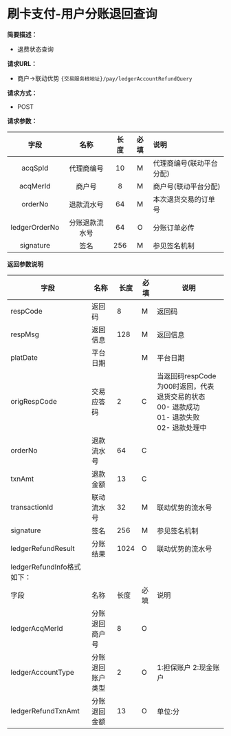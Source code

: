 # 刷卡支付-用户分账退回查询
**简要描述：**
- 退费状态查询

**请求URL：** 
- 商户->联动优势
`{交易服务根地址}/pay/ledgerAccountRefundQuery`

**请求方式：**
- POST 

**请求参数：** 

|	字段	|	名称	|	长度	|	必填	|   说明|
|:--------:|:--------:|:--------:|:--------:|:--------|
|	acqSpId	|	代理商编号	|	10	|	M	|	代理商编号(联动平台分配)	|
|	acqMerId	|	商户号	|	8	|	M	|	商户号(联动平台分配)	|
|	orderNo	|	退款流水号	|	64	|	M	|	本次退货交易的订单号	|
|	ledgerOrderNo	|	分账退款流水号	|	64	|	O	|	分账订单必传	|
|	signature	|	签名	|	256	|	M	|参见签名机制	|	|



 **返回参数说明** 
 
 |	字段	|	名称	|	长度	|	必填	|	说明	|
 |----|----|----|----|----|
 |	respCode	|	返回码	|	8	|	M	|	返回码	|
 |	respMsg	|	返回信息	|	128	|	M	|	返回信息	|
 |	platDate	|	平台日期	|		|	M	|	平台日期   |
 |	origRespCode	|	交易应答码	|	2	|	C	|当返回码respCode为00时返回，代表退货交易的状态 </br> 00- 退款成功 </br>  01- 退款失败 </br> 02- 退款处理中	|
 |	orderNo	|	退款流水号	|	64	|	C	| 	|
 |	txnAmt	|	退款金额	|	13	|	C	| 	|
 |	transactionId	|	联动流水号	|	32	|	M	|	联动优势的流水号|
 |	signature	|	签名	|	256	|	M	|	参见签名机制	||
 |	ledgerRefundResult	|	分账结果	|	1024	|	O	|	联动优势的流水号|
 |	ledgerRefundInfo格式如下：		|
 |	字段	 |	名称	  |	长度  	|	必填  	|	说明	  |
 |	ledgerAcqMerId    	|	分账退回商户号	|	8	|	O	|		|
 |	ledgerAccountType    	|	分账退回账户类型	|	2	|	O	|	1:担保账户 2:现金账户	|
 |	ledgerRefundTxnAmt	|	分账退回金额	|	13	|	O	|	单位:分	|
